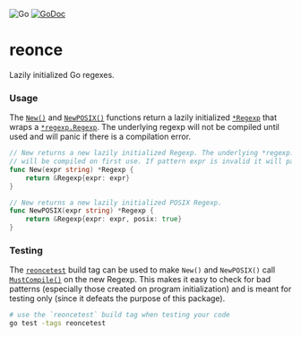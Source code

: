 ![Go](https://github.com/charlievieth/reonce/workflows/Go/badge.svg?branch=master) [![GoDoc](https://img.shields.io/badge/godoc-reference-blue.svg)](https://pkg.go.dev/github.com/charlievieth/reonce)

# reonce
Lazily initialized Go regexes.

### Usage

The [`New()`](https://pkg.go.dev/github.com/charlievieth/reonce#New) and [`NewPOSIX()`](https://pkg.go.dev/github.com/charlievieth/reonce#NewPOSIX) functions return a lazily initialized [`*Regexp`](https://pkg.go.dev/github.com/charlievieth/reonce#Regexp) that
wraps a [`*regexp.Regexp`](https://golang.org/pkg/regexp/#Regexp). The
underlying regexp will not be compiled until used and will panic if there is a
compilation error.

```go
// New returns a new lazily initialized Regexp. The underlying *regexp.Regexp
// will be compiled on first use. If pattern expr is invalid it will panic.
func New(expr string) *Regexp {
	return &Regexp{expr: expr}
}

// New returns a new lazily initialized POSIX Regexp.
func NewPOSIX(expr string) *Regexp {
	return &Regexp{expr: expr, posix: true}
}
```

### Testing

The [`reoncetest`](https://github.com/charlievieth/reonce/blob/5faff1a5ae70387f6f4a73320b726063a7834fb8/reoncetest_enabled.go#L1) build tag can be used to make `New()` and `NewPOSIX()` call
[`MustCompile()`](https://golang.org/pkg/regexp/#MustCompile) on the new Regexp. This makes it easy to check for bad patterns
(especially those created on program initialization) and is meant for testing
only (since it defeats the purpose of this package).

```sh
# use the `reoncetest` build tag when testing your code
go test -tags reoncetest
```
